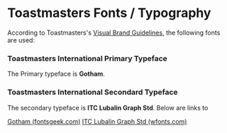 # Toastmasters Fonts / Typography

According to Toastmasters's [Visual Brand Guidelines](https://www.toastmasters.org/~/media/A107552E24D443A78451E8730B729CA6.ashx), the following fonts are used:

###  Toastmasters International Primary Typeface
The Primary typeface is **Gotham**.  

### Toastmasters International Secondard Typeface
The secondary typeface is **ITC Lubalin Graph Std**.  Below are links to 

[Gotham (fontsgeek.com)](http://fontsgeek.com/fonts/Gotham-Bold-Regular)
[ITC Lubalin Graph Std (wfonts.com)](https://www.wfonts.com/font/itc-lubalin-graph-std)
